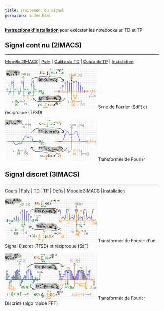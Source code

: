 ```yaml
---
title: Traitement du signal
permalink: index.html
---
```


[**Instructions d'installation**](./installation/README.md) pour exécuter les notebooks en TD et TP


## Signal continu (2IMACS)
---


[Moodle 2IMACS](https://moodle.insa-toulouse.fr/course/view.php?id=708) | [Poly](https://moodle.insa-toulouse.fr/mod/resource/view.php?id=24741) | [Guide de TD](https://nbviewer.org/github/balaise31/Signal/tree/main/continu/td/README.ipynb) | [Guide de TP](https://nbviewer.org/github/balaise31/Signal/tree/main/continu/tp/README.ipynb) | [Installation](https://github.com/balaise31/Signal/blob/main/installation/README.md)


<img src="sdf.png"  width="300"/> Série de Fourier (SdF) et réciproque (TFSD)

<img src="tf.png"  width="300"/> Transformée de Fourier


## Signal discret (3IMACS)
---

[Cours](https://nbviewer.org/github/balaise31/Signal/tree/main/discret/cours/README.ipynb) | [Poly](poly_discret.pdf) | [TD](https://nbviewer.org/github/balaise31/Signal/tree/main/discret/td/README.ipynb) | [TP](https://nbviewer.org/github/balaise31/Signal/tree/main/discret/tp/README.ipynb) | [Défis](https://github.com/balaise31/Signal/tree/main/discret/defis) | [Moodle 3IMACS](https://moodle.insa-toulouse.fr/course/view.php?id=997) | [Installation](https://github.com/balaise31/Signal/blob/main/installation/README.md)


<img src="tfsd.png"  width="300"/> Transformée de Fourier d'un Signal Discret (TFSD) et réciproque (SdF)

<img src="tfd.png"  width="300"/> Transformée de Fourier Discrète (algo rapide FFT)

